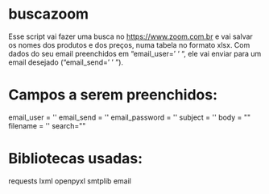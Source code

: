 # buscazoom
Esse script vai fazer uma busca no https://www.zoom.com.br e vai salvar os nomes dos produtos e dos preços, numa tabela no formato xlsx. Com dados do seu email preenchidos em “email_user=’ ‘ “, ele vai enviar para um email desejado (“email_send=’ ’ ”).

# Campos a serem preenchidos:
email_user = ''
email_send = ''
email_password = ''
subject = ''
body = ""
filename = ''
search=""

# Bibliotecas usadas:
requests
lxml
openpyxl
smtplib
email
